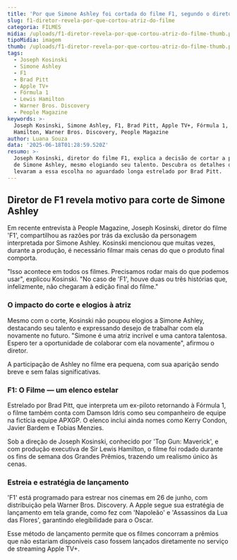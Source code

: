 ```yaml
---
title: 'Por que Simone Ashley foi cortada do filme F1, segundo o diretor'
slug: f1-diretor-revela-por-que-cortou-atriz-do-filme
categoria: FILMES
midia: /uploads/f1-diretor-revela-por-que-cortou-atriz-do-filme-thumb.png
tipoMidia: imagem
thumb: /uploads/f1-diretor-revela-por-que-cortou-atriz-do-filme-thumb.png
tags:
  - Joseph Kosinski
  - Simone Ashley
  - F1
  - Brad Pitt
  - Apple TV+
  - Fórmula 1
  - Lewis Hamilton
  - Warner Bros. Discovery
  - People Magazine
keywords: >-
  Joseph Kosinski, Simone Ashley, F1, Brad Pitt, Apple TV+, Fórmula 1, Lewis
  Hamilton, Warner Bros. Discovery, People Magazine
author: Luana Souza
data: '2025-06-18T01:28:59.520Z'
resumo: >-
  Joseph Kosinski, diretor do filme F1, explica a decisão de cortar a personagem
  de Simone Ashley, mesmo elogiando seu talento. Descubra os detalhes que
  levaram a essa escolha no aguardado longa estrelado por Brad Pitt.
---
```


## Diretor de F1 revela motivo para corte de Simone Ashley

Em recente entrevista à People Magazine, Joseph Kosinski, diretor do filme 'F1', compartilhou as razões por trás da exclusão da personagem interpretada por Simone Ashley. Kosinski mencionou que muitas vezes, durante a produção, é necessário filmar mais cenas do que o produto final comporta.

"Isso acontece em todos os filmes. Precisamos rodar mais do que podemos usar", explicou Kosinski. "No caso de 'F1', houve duas ou três histórias que, infelizmente, não chegaram à edição final do filme."

### O impacto do corte e elogios à atriz

Mesmo com o corte, Kosinski não poupou elogios a Simone Ashley, destacando seu talento e expressando desejo de trabalhar com ela novamente no futuro. "Simone é uma atriz incrível e uma cantora talentosa. Espero ter a oportunidade de colaborar com ela novamente", afirmou o diretor.

A participação de Ashley no filme era pequena, com sua aparição sendo breve e sem falas significativas.

### F1: O Filme — um elenco estelar

Estrelado por Brad Pitt, que interpreta um ex-piloto retornando à Fórmula 1, o filme também conta com Damson Idris como seu companheiro de equipe na fictícia equipe APXGP. O elenco inclui ainda nomes como Kerry Condon, Javier Bardem e Tobias Menzies.

Sob a direção de Joseph Kosinski, conhecido por 'Top Gun: Maverick', e com produção executiva de Sir Lewis Hamilton, o filme foi rodado durante os fins de semana dos Grandes Prêmios, trazendo um realismo único às cenas.

### Estreia e estratégia de lançamento

'F1' está programado para estrear nos cinemas em 26 de junho, com distribuição pela Warner Bros. Discovery. A Apple segue sua estratégia de lançamento em tela grande, como fez com 'Napoleão' e 'Assassinos da Lua das Flores', garantindo elegibilidade para o Oscar.

Esse método de lançamento permite que os filmes concorram a prêmios que não estariam disponíveis caso fossem lançados diretamente no serviço de streaming Apple TV+.
